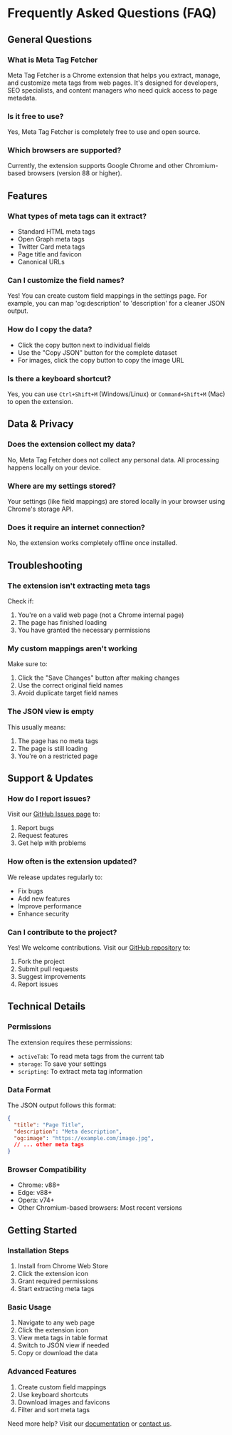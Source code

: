 # Frequently Asked Questions (FAQ)

## General Questions

### What is Meta Tag Fetcher 
Meta Tag Fetcher is a Chrome extension that helps you extract, manage, and customize meta tags from web pages. It's designed for developers, SEO specialists, and content managers who need quick access to page metadata.

### Is it free to use?
Yes, Meta Tag Fetcher is completely free to use and open source.

### Which browsers are supported?
Currently, the extension supports Google Chrome and other Chromium-based browsers (version 88 or higher).

## Features

### What types of meta tags can it extract?
- Standard HTML meta tags
- Open Graph meta tags
- Twitter Card meta tags
- Page title and favicon
- Canonical URLs

### Can I customize the field names?
Yes! You can create custom field mappings in the settings page. For example, you can map 'og:description' to 'description' for a cleaner JSON output.

### How do I copy the data?
- Click the copy button next to individual fields
- Use the "Copy JSON" button for the complete dataset
- For images, click the copy button to copy the image URL

### Is there a keyboard shortcut?
Yes, you can use `Ctrl+Shift+M` (Windows/Linux) or `Command+Shift+M` (Mac) to open the extension.

## Data & Privacy

### Does the extension collect my data?
No, Meta Tag Fetcher does not collect any personal data. All processing happens locally on your device.

### Where are my settings stored?
Your settings (like field mappings) are stored locally in your browser using Chrome's storage API.

### Does it require an internet connection?
No, the extension works completely offline once installed.

## Troubleshooting

### The extension isn't extracting meta tags
Check if:
1. You're on a valid web page (not a Chrome internal page)
2. The page has finished loading
3. You have granted the necessary permissions

### My custom mappings aren't working
Make sure to:
1. Click the "Save Changes" button after making changes
2. Use the correct original field names
3. Avoid duplicate target field names

### The JSON view is empty
This usually means:
1. The page has no meta tags
2. The page is still loading
3. You're on a restricted page

## Support & Updates

### How do I report issues?
Visit our [GitHub Issues page](https://github.com/gusibi/meta-tag-fetcher/issues) to:
1. Report bugs
2. Request features
3. Get help with problems

### How often is the extension updated?
We release updates regularly to:
- Fix bugs
- Add new features
- Improve performance
- Enhance security

### Can I contribute to the project?
Yes! We welcome contributions. Visit our [GitHub repository](https://github.com/gusibi/meta-tag-fetcher) to:
1. Fork the project
2. Submit pull requests
3. Suggest improvements
4. Report issues

## Technical Details

### Permissions
The extension requires these permissions:
- `activeTab`: To read meta tags from the current tab
- `storage`: To save your settings
- `scripting`: To extract meta tag information

### Data Format
The JSON output follows this format:
```json
{
  "title": "Page Title",
  "description": "Meta description",
  "og:image": "https://example.com/image.jpg",
  // ... other meta tags
}
```

### Browser Compatibility
- Chrome: v88+
- Edge: v88+
- Opera: v74+
- Other Chromium-based browsers: Most recent versions

## Getting Started

### Installation Steps
1. Install from Chrome Web Store
2. Click the extension icon
3. Grant required permissions
4. Start extracting meta tags

### Basic Usage
1. Navigate to any web page
2. Click the extension icon
3. View meta tags in table format
4. Switch to JSON view if needed
5. Copy or download the data

### Advanced Features
1. Create custom field mappings
2. Use keyboard shortcuts
3. Download images and favicons
4. Filter and sort meta tags

Need more help? Visit our [documentation](https://github.com/zongxiaocheng/meta-tag-fetcher/wiki) or [contact us](mailto:hi@onlinestool.com).

